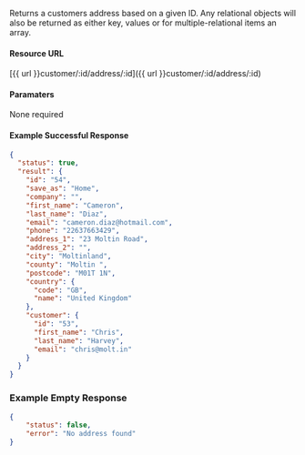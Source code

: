<!--
@title Get address by ID
@author Moltin Ltd
@description Returns a customers address of the given ID

@sidebar 1
@family Address
@rate No
@auth Yes
@format JSON
@http GET
@version beta
-->

Returns a customers address based on a given ID. Any relational objects will also be returned as either key, values or for multiple-relational items an array.


#### Resource URL
[{{ url }}customer/:id/address/:id]({{ url }}customer/:id/address/:id)


#### Paramaters
None required

<!--code-->
#### Example Successful Response
``` json
{
  "status": true,
  "result": {
    "id": "54",
    "save_as": "Home",
    "company": "",
    "first_name": "Cameron",
    "last_name": "Diaz",
    "email": "cameron.diaz@hotmail.com",
    "phone": "22637663429",
    "address_1": "23 Moltin Road",
    "address_2": "",
    "city": "Moltinland",
    "county": "Moltin ",
    "postcode": "M01T 1N",
    "country": {
      "code": "GB",
      "name": "United Kingdom"
    },
    "customer": {
      "id": "53",
      "first_name": "Chris",
      "last_name": "Harvey",
      "email": "chris@molt.in"
    }
  }
}
```


### Example Empty Response
``` json
{
    "status": false,
    "error": "No address found"
}
```
<!--/code-->